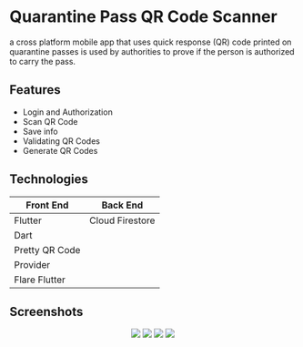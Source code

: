 # Quarantine Pass QR Code Scanner

a cross platform mobile app that uses quick response (QR) code printed on quarantine passes is used by authorities to prove if the person is authorized to carry the pass.

## Features

- Login and Authorization
- Scan QR Code
- Save info
- Validating QR Codes
- Generate QR Codes

## Technologies

| Front End      | Back End        |
| -------------- | --------------- |
| Flutter        | Cloud Firestore |
| Dart           |
| Pretty QR Code |
| Provider       |
| Flare Flutter  |

## Screenshots

<div align="center">
<img src="screenshots/1.jpg"/>
<img src="screenshots/2.jpg"/>
<img src="screenshots/3.jpg"/>
<img src="screenshots/4.jpg"/>
</div>
